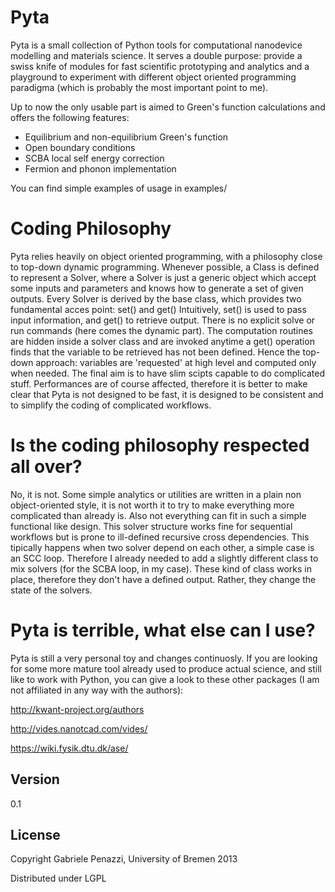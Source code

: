 Pyta
=========

Pyta is a small collection of Python tools for computational nanodevice modelling and materials science. 
It serves a double purpose: provide a swiss knife of modules for fast scientific prototyping and analytics and a playground to experiment with different object oriented programming paradigma (which is probably the most important point to me).

Up to now the only usable part is aimed to Green's function calculations and offers the following features:

  - Equilibrium and non-equilibrium Green's function
  - Open boundary conditions
  - SCBA local self energy correction 
  - Fermion and phonon implementation

You can find simple examples of usage in examples/

Coding Philosophy
=========
Pyta relies heavily on object oriented programming, with a philosophy close to top-down dynamic programming.
Whenever possible, a Class is defined to represent a Solver, where a Solver is just a generic object which accept some inputs and parameters and knows how to generate a set of given outputs. 
Every Solver is derived by the base class, which provides two fundamental acces point: set() and get()
Intuitively, set() is used to pass input information, and get() to retrieve output.
There is no explicit solve or run commands (here comes the dynamic part). The computation routines are hidden inside a solver class and are invoked anytime a get() operation finds that the variable to be retrieved has not been defined. Hence the top-down approach: variables are 'requested' at high level and computed only when needed. The final aim is to have slim scipts capable to do complicated stuff. Performances are of course affected, therefore it is better to make clear that Pyta is not designed to be fast, it is designed to be consistent and to simplify the coding of complicated workflows.  


Is the coding philosophy respected all over?
=============================
No, it is not. Some simple analytics or utilities are written in a plain non object-oriented style, it is not worth it to try to make everything more complicated than already is. 
Also not everything can fit in such a simple functional like design. This solver structure works fine for sequential workflows but is prone to ill-defined recursive cross dependencies. This tipically happens when two solver depend on each other, a simple case is an SCC loop. Therefore I already needed to add a slightly different class to mix solvers (for the SCBA loop, in my case). These kind of class works in place, therefore they don't have a defined output. Rather, they change the state of the solvers.


Pyta is terrible, what else can I use?
=============================

Pyta is still a very personal toy and changes continuosly. If you are looking for some more mature tool already used to produce actual science, and still like to work with Python, you can give a look to these other packages (I am not affiliated in any way with the authors):

http://kwant-project.org/authors

http://vides.nanotcad.com/vides/

https://wiki.fysik.dtu.dk/ase/



Version
----

0.1


License
----

Copyright Gabriele Penazzi, University of Bremen 2013

Distributed under LGPL
